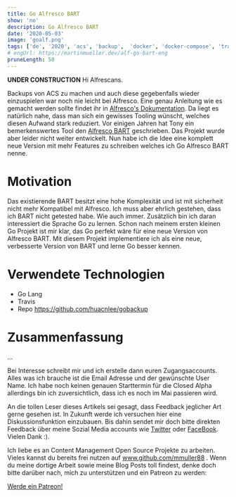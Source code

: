 ```yaml
---
title: Go Alfresco BART
show: 'no'
description: Go Alfresco BART
date: '2020-05-03'
image: 'goalf.png'
tags: ['de', '2020', 'acs', 'backup',  'docker', 'docker-compose', 'travis']
# engUrl: https://martinmueller.dev/alf-go-bart-eng
pruneLength: 50
---
```

**UNDER CONSTRUCTION**
Hi Alfrescans.

Backups von ACS zu machen und auch diese gegebenfalls wieder einzuspielen war noch nie leicht bei Alfresco. Eine genau Anleitung wie es gemacht werden sollte findet ihr in [Alfresco's Dokumentation](https://docs.alfresco.com/6.2/concepts/backup-intro.html). Da liegt es natürlich nahe, dass man sich ein gewisses Tooling wünscht, welches diesen Aufwand stark reduziert. Vor einigen Jahren hat Tony ein bemerkenswertes Tool den [Alfresco BART](https://github.com/toniblyx/alfresco-backup-and-recovery-tool) geschrieben. Das Projekt wurde aber leider nicht weiter entwickelt. Nun habe ich die Idee eine komplett neue Version mit mehr Features zu schreiben welches ich Go Alfresco BART nenne.

# Motivation
Das existierende BART besitzt eine hohe Komplexität und ist mit sicherheit nicht mehr Kompatibel mit Alfresco. Ich muss aber ehrlich gestehen, dass ich BART nicht getested habe. Wie auch immer. Zusätzlich bin ich daran interessiert die Sprache Go zu lernen. Schon nach meinem ersten kleinen Go Projekt ist mir klar, das Go perfekt wäre für eine neue Version von Alfresco BART. Mit diesem Projekt implementiere ich als eine neue, verbesserte Version von BART und lerne Go besser kennen.

# Verwendete Technologien
* Go Lang
* Travis
* Repo https://github.com/huacnlee/gobackup

# Zusammenfassung
...

Bei Interesse schreibt mir und ich erstelle dann euren Zugangsaccounts. Alles was ich brauche ist die Email Adresse und der gewünschte User Name. Ich habe noch keinen genauen Starttermin für die Closed Alpha allerdings bin ich zuversichtlich, dass ich es noch im Mai passieren wird.

An die tollen Leser dieses Artikels sei gesagt, dass Feedback jeglicher Art gerne gesehen ist. In Zukunft werde ich versuchen hier eine Diskussionsfunktion einzubauen. Bis dahin sendet mir doch bitte direkten Feedback über meine Sozial Media accounts wie [Twitter](https://twitter.com/MartinMueller_) oder [FaceBook](https://www.facebook.com/martin.muller.10485). Vielen Dank :).

Ich liebe es an Content Management Open Source Projekte zu arbeiten. Vieles kannst du bereits frei nutzen auf www.github.com/mmuller88 . Wenn du meine dortige Arbeit sowie meine Blog Posts toll findest, denke doch bitte darüber nach, mich zu unterstützen und ein Patreon zu werden:

<a href="https://www.patreon.com/bePatron?u=29010217" data-patreon-widget-type="become-patron-button">Werde ein Patreon!</a><script async src="https://c6.patreon.com/becomePatronButton.bundle.js"></script>